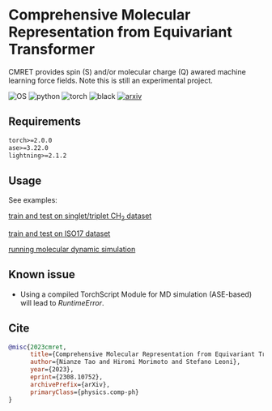 # Comprehensive Molecular Representation from Equivariant Transformer
CMRET provides spin (S) and/or molecular charge (Q) awared machine learning force fields. Note this is still an experimental project.

![OS](https://img.shields.io/badge/OS-Windows%20|%20Linux%20|%20macOS-blue?color=00b166)
![python](https://img.shields.io/badge/Python-3.9%20|%203.10-blue.svg?color=dd9b65)
![torch](https://img.shields.io/badge/torch-2.0-blue?color=708ddd)
![black](https://img.shields.io/badge/code%20style-black-black)
[![arxiv](https://img.shields.io/badge/arXiv-2308.10752-red)](https://arxiv.org/abs/2308.10752)

## Requirements
```txt
torch>=2.0.0
ase>=3.22.0
lightning>=2.1.2
```

## Usage
See examples:

[train and test on singlet/triplet CH<sub>2</sub> dataset](script/run_ch2.py)

[train and test on ISO17 dataset](script/run_iso17.py)

[running molecular dynamic simulation](script/molecular_dynamics.py)

## Known issue
* Using a compiled TorchScript Module for MD simulation (ASE-based) will lead to _RuntimeError_.

## Cite
```bibtex
@misc{2023cmret,
      title={Comprehensive Molecular Representation from Equivariant Transformer}, 
      author={Nianze Tao and Hiromi Morimoto and Stefano Leoni},
      year={2023},
      eprint={2308.10752},
      archivePrefix={arXiv},
      primaryClass={physics.comp-ph}
}
```
